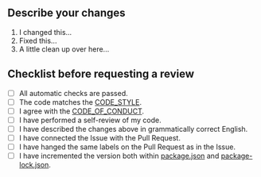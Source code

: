 ## Describe your changes

1. I changed this...
2. Fixed this...
3. A little clean up over here...

## Checklist before requesting a review

- [ ] All automatic checks are passed.
- [ ] The code matches the [CODE_STYLE](https://github.com/aolenevme/lint-fs/blob/main/CODE_STYLE.md).
- [ ] I agree with the [CODE_OF_CONDUCT](https://github.com/aolenevme/lint-fs/blob/main/CODE_OF_CONDUCT.md).
- [ ] I have performed a self-review of my code.
- [ ] I have described the changes above in grammatically correct English.
- [ ] I have connected the Issue with the Pull Request.
- [ ] I have hanged the same labels on the Pull Request as in the Issue.
- [ ] I have incremented the version both within [package.json](https://github.com/aolenevme/lint-fs/blob/main/package.json) and [package-lock.json](https://github.com/aolenevme/lint-fs/blob/main/package-lock.json).
